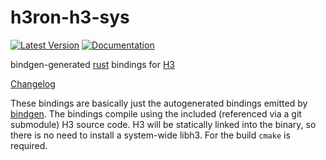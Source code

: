 # h3ron-h3-sys

[![Latest Version](https://img.shields.io/crates/v/h3ron-h3-sys.svg)](https://crates.io/crates/h3ron-h3-sys) [![Documentation](https://docs.rs/h3ron-h3-sys/badge.svg)](https://docs.rs/h3ron-h3-sys)

bindgen-generated [rust](https://rust-lang.org) bindings for [H3](https://uber.github.io/h3)

[Changelog](CHANGES.md)

These bindings are basically just the autogenerated bindings emitted by [bindgen](https://github.com/rust-lang/rust-bindgen). The bindings
compile using the included (referenced via a git submodule) H3 source code. H3 will be statically linked into the binary, so there is
no need to install a system-wide libh3. For the build `cmake` is required.
